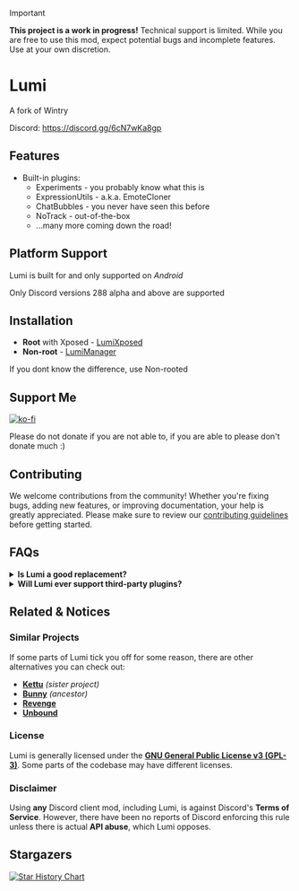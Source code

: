 > [!IMPORTANT]  
> **This project is a work in progress!** Technical support is limited. While you are free to use this mod, expect potential bugs and incomplete features. Use at your own discretion.

# **Lumi**
A fork of Wintry

Discord: https://discord.gg/6cN7wKa8gp

## Features
- Built-in plugins:
	- Experiments - you probably know what this is
	- ExpressionUtils - a.k.a. EmoteCloner
	- ChatBubbles - you never have seen this before
	- NoTrack - out-of-the-box
	- ...many more coming down the road!

## **Platform Support**
Lumi is built for and only supported on *Android*

Only Discord versions 288 alpha and above are supported

## **Installation**

- **Root** with Xposed - [LumiXposed](https://github.com/C0C0B01/LumiXposed/releases/latest)
- **Non-root** - [LumiManager](https://github.com/C0C0B01/LumiManager/releases/latest)

If you dont know the difference, use Non-rooted

## Support Me
[![ko-fi](https://ko-fi.com/img/githubbutton_sm.svg)](https://ko-fi.com/cocobo1)

Please do not donate if you are not able to, if you are able to please don't donate much :)

## Contributing
We welcome contributions from the community! Whether you're fixing bugs, adding new features, or improving documentation, your help is greatly appreciated. Please make sure to review our [contributing guidelines](./CONTRIBUTING.md) before getting started.
## FAQs

<details>
  <summary>
	  <b>Is Lumi a good replacement?</b>
  </summary>

Depends. If you value plugin stability over variety, Lumi may be a good replacement for you. Lumi is first-party focused, meaning there may be fewer plugins available compared to other client mods, but they will be more stable and reliable.
</details>

<details>
  <summary>
	  <b>Will Lumi ever support third-party plugins?</b>
  </summary>

This is the plan

</details>

## Related & Notices

### **Similar Projects**
If some parts of Lumi tick you off for some reason, there are other alternatives you can check out:
- [**Kettu**](https://github.com/C0C0B01/Kettu) *(sister project)*  
- [**Bunny**](https://github.com/bunny-mod/Bunny) *(ancestor)*  
- [**Revenge**](https://github.com/revenge-mod/)  
- [**Unbound**](https://github.com/unbound-mod/)  

### **License**  
Lumi is generally licensed under the [**GNU General Public License v3 (GPL-3)**](http://www.gnu.org/copyleft/gpl.html). Some parts of the codebase may have different licenses.

### **Disclaimer**  
Using **any** Discord client mod, including Lumi, is against Discord's **Terms of Service**. However, there have been no reports of Discord enforcing this rule unless there is actual **API abuse**, which Lumi opposes.

## Stargazers
[![Star History Chart](https://api.star-history.com/svg?repos=C0C0B01/Lumi&type=Date)](https://star-history.com/#bytebase/star-history&Date)


